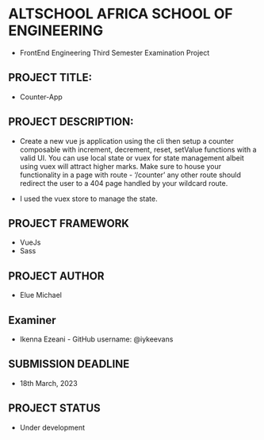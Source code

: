 # ALTSCHOOL AFRICA SCHOOL OF ENGINEERING
* FrontEnd Engineering Third Semester Examination Project

## PROJECT TITLE:
* Counter-App

## PROJECT DESCRIPTION:
* Create a new vue js application using the cli then setup a counter composable with increment, decrement, reset, setValue functions with a valid UI. You can use local state or vuex for state management albeit using vuex will attract higher marks. Make sure to house your functionality in a page with route - ‘/counter’ any other route should redirect the user to a 404 page handled by your wildcard route.

* I used the vuex store to manage the state.

## PROJECT FRAMEWORK
* VueJs
* Sass

## PROJECT AUTHOR
* Elue Michael

## Examiner
* Ikenna Ezeani - GitHub username: @iykeevans

## SUBMISSION DEADLINE
* 18th March, 2023

## PROJECT STATUS
* Under development
